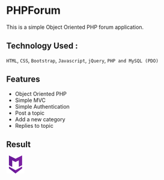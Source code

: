 # PHPForum
This is a simple Object Oriented PHP forum application.

## Technology Used :
`HTML`, `CSS`, `Bootstrap`, `Javascript`, `jQuery`, `PHP and MySQL (PDO)`

## Features
- Object Oriented PHP
- Simple MVC
- Simple Authentication
- Post a topic
- Add a new category
- Replies to topic

## Result
![alt text](https://github.com/adam-p/markdown-here/raw/master/src/common/images/icon48.png "Logo Title Text 1")
